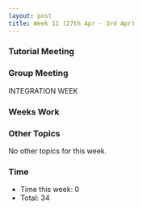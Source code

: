 ```yaml
---
layout: post
title: Week 11 (27th Apr - 3rd Apr)
---
```


### Tutorial Meeting

### Group Meeting
INTEGRATION WEEK

### Weeks Work

### Other Topics
No other topics for this week.

### Time
* Time this week: 0
* Total: 34
